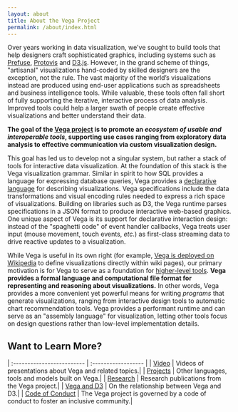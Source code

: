 ```yaml
---
layout: about
title: About the Vega Project
permalink: /about/index.html
---
```


Over years working in data visualization, we've sought to build tools that help designers craft sophisticated graphics, including systems such as [Prefuse](http://prefuse.org), [Protovis](http://protovis.org) and [D3.js](http://d3js.org). However, in the grand scheme of things, "artisanal" visualizations hand-coded by skilled designers are the exception, not the rule. The vast majority of the world’s visualizations instead are produced using end-user applications such as spreadsheets and business intelligence tools. While valuable, these tools often fall short of fully supporting the iterative, interactive process of data analysis. Improved tools could help a larger swath of people create effective visualizations and better understand their data.

**The goal of the [Vega project](https://vega.github.io/) is to promote an _ecosystem of usable and interoperable tools_, supporting use cases ranging from exploratory data analysis to effective communication via custom visualization design.**

This goal has led us to develop not a singular system, but rather a stack of tools for interactive data visualization. At the foundation of this stack is the Vega visualization grammar. Similar in spirit to how SQL provides a language for expressing database queries, Vega provides a [declarative language](https://en.wikipedia.org/wiki/Declarative_programming) for describing visualizations. Vega specifications include the data transformations and visual encoding rules needed to express a rich space of visualizations. Building on libraries such as D3, the Vega runtime parses specifications in a JSON format to produce interactive web-based graphics. One unique aspect of Vega is its support for declarative interaction design: instead of the "spaghetti code" of event handler callbacks, Vega treats user input (mouse movement, touch events, _etc._) as first-class streaming data to drive reactive updates to a visualization.

While Vega is useful in its own right (for example, [Vega is deployed on Wikipedia](https://www.mediawiki.org/wiki/Extension:Graph) to define visualizations directly within wiki pages), our primary motivation is for Vega to serve as a foundation for [higher-level tools](projects). **Vega provides a formal language and computational file format for representing and reasoning about visualizations.** In other words, Vega provides a more convenient yet powerful means for writing _programs_ that generate visualizations, ranging from interactive design tools to automatic chart recommendation tools. Vega provides a performant runtime and can serve as an "assembly language" for visualization, letting other tools focus on design questions rather than low-level implementation details.

## Want to Learn More?

| :------------------------- | :------------------ |
| [Video](video)             | Videos of presentations about Vega and related topics.|
| [Projects](projects)       | Other languages, tools and models built on Vega.|
| [Research](research)       | Research publications from the Vega project.|
| [Vega and D3](vega-and-d3) | On the relationship between Vega and D3.|
| [Code of Conduct](code-of-conduct) | The Vega project is governed by a code of conduct to foster an inclusive community.|
